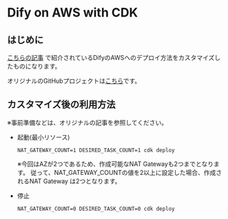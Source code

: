 # Dify on AWS with CDK
## はじめに
[こちらの記事](https://note.com/yukkie1114/n/n0d9c5551569f)
で紹介されているDifyのAWSへのデプロイ方法をカスタマイズしたものになります。

オリジナルのGitHubプロジェクトは[こちら](https://github.com/aws-samples/dify-self-hosted-on-aws)です。

## カスタマイズ後の利用方法
※事前準備などは、オリジナルの記事を参照してください。

- 起動(最小リソース)
    ```
    NAT_GATEWAY_COUNT=1 DESIRED_TASK_COUNT=1 cdk deploy
    ```
    ※今回はAZが2つであるため、作成可能なNAT Gatewayも2つまでとなります。
    従って、NAT_GATEWAY_COUNTの値を2以上に設定した場合、作成されるNAT Gateway
    は2つとなります。

- 停止
    ```
    NAT_GATEWAY_COUNT=0 DESIRED_TASK_COUNT=0 cdk deploy
    ```

